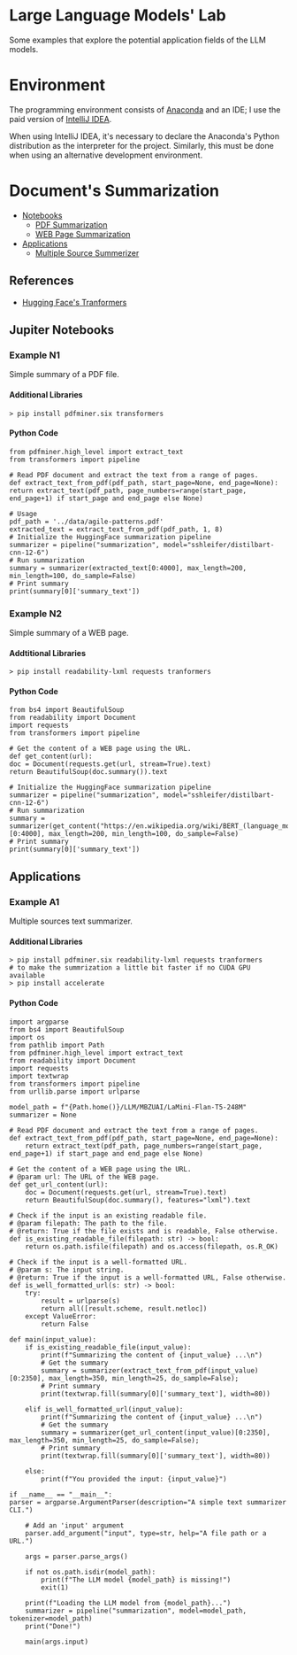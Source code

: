 # Large Language Models' Lab

Some examples that explore the potential application fields of the LLM models.

# Environment

The programming environment consists of [Anaconda](https://www.anaconda.com/download) and an IDE; 
I use the paid version of [IntelliJ IDEA](https://www.jetbrains.com/idea/).

When using IntelliJ IDEA, it's necessary to declare the Anaconda's Python distribution as the interpreter for the project. 
Similarly, this must be done when using an alternative development environment.

# Document's Summarization

- [Notebooks](#jupiter-notebooks)
  - [PDF Summarization](#example-n1)
  - [WEB Page Summarization](#example-n2)
- [Applications](#applications)
  - [Multiple Source Summerizer](#example-a1)

## References

- [Hugging Face's Tranformers](https://huggingface.co/docs/transformers/index)

## Jupiter Notebooks

### Example N1

Simple summary of a PDF file.

#### Additional Libraries

    > pip install pdfminer.six transformers

#### Python Code

    from pdfminer.high_level import extract_text
    from transformers import pipeline
    
    # Read PDF document and extract the text from a range of pages.
    def extract_text_from_pdf(pdf_path, start_page=None, end_page=None):
    return extract_text(pdf_path, page_numbers=range(start_page, end_page+1) if start_page and end_page else None)
    
    # Usage
    pdf_path = '../data/agile-patterns.pdf'
    extracted_text = extract_text_from_pdf(pdf_path, 1, 8)
    # Initialize the HuggingFace summarization pipeline
    summarizer = pipeline("summarization", model="sshleifer/distilbart-cnn-12-6")
    # Run summarization
    summary = summarizer(extracted_text[0:4000], max_length=200, min_length=100, do_sample=False)
    # Print summary
    print(summary[0]['summary_text'])

### Example N2

Simple summary of a WEB page.

#### Addtitional Libraries

    > pip install readability-lxml requests tranformers

#### Python Code

    from bs4 import BeautifulSoup
    from readability import Document
    import requests
    from transformers import pipeline
    
    # Get the content of a WEB page using the URL.
    def get_content(url):
    doc = Document(requests.get(url, stream=True).text)
    return BeautifulSoup(doc.summary()).text
    
    # Initialize the HuggingFace summarization pipeline
    summarizer = pipeline("summarization", model="sshleifer/distilbart-cnn-12-6")
    # Run summarization
    summary = summarizer(get_content("https://en.wikipedia.org/wiki/BERT_(language_model)")[0:4000], max_length=200, min_length=100, do_sample=False)
    # Print summary
    print(summary[0]['summary_text'])

## Applications

### Example A1

Multiple sources text summarizer.

#### Additional Libraries

    > pip install pdfminer.six readability-lxml requests tranformers
    # to make the summrization a little bit faster if no CUDA GPU available
    > pip install accelerate

#### Python Code

    import argparse
    from bs4 import BeautifulSoup
    import os
    from pathlib import Path
    from pdfminer.high_level import extract_text
    from readability import Document
    import requests
    import textwrap
    from transformers import pipeline
    from urllib.parse import urlparse
    
    model_path = f"{Path.home()}/LLM/MBZUAI/LaMini-Flan-T5-248M"
    summarizer = None
    
    # Read PDF document and extract the text from a range of pages.
    def extract_text_from_pdf(pdf_path, start_page=None, end_page=None):
        return extract_text(pdf_path, page_numbers=range(start_page, end_page+1) if start_page and end_page else None)
    
    # Get the content of a WEB page using the URL.
    # @param url: The URL of the WEB page.
    def get_url_content(url):
        doc = Document(requests.get(url, stream=True).text)
        return BeautifulSoup(doc.summary(), features="lxml").text
    
    # Check if the input is an existing readable file.
    # @param filepath: The path to the file.
    # @return: True if the file exists and is readable, False otherwise.
    def is_existing_readable_file(filepath: str) -> bool:
        return os.path.isfile(filepath) and os.access(filepath, os.R_OK)
    
    # Check if the input is a well-formatted URL.
    # @param s: The input string.
    # @return: True if the input is a well-formatted URL, False otherwise.
    def is_well_formatted_url(s: str) -> bool:
        try:
            result = urlparse(s)
            return all([result.scheme, result.netloc])
        except ValueError:
            return False
    
    def main(input_value):
        if is_existing_readable_file(input_value):
            print(f"Summarizing the content of {input_value} ...\n")
            # Get the summary
            summary = summarizer(extract_text_from_pdf(input_value)[0:2350], max_length=350, min_length=25, do_sample=False);
            # Print summary
            print(textwrap.fill(summary[0]['summary_text'], width=80))
    
        elif is_well_formatted_url(input_value):
            print(f"Summarizing the content of {input_value} ...\n")
            # Get the summary
            summary = summarizer(get_url_content(input_value)[0:2350], max_length=350, min_length=25, do_sample=False);
            # Print summary
            print(textwrap.fill(summary[0]['summary_text'], width=80))
    
        else:
            print(f"You provided the input: {input_value}")
    
    if __name__ == "__main__":
    parser = argparse.ArgumentParser(description="A simple text summarizer CLI.")
    
        # Add an 'input' argument
        parser.add_argument("input", type=str, help="A file path or a URL.")
    
        args = parser.parse_args()
    
        if not os.path.isdir(model_path):
            print(f"The LLM model {model_path} is missing!")
            exit(1)
    
        print(f"Loading the LLM model from {model_path}...")
        summarizer = pipeline("summarization", model=model_path, tokenizer=model_path)
        print("Done!")
    
        main(args.input)

